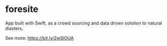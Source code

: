 # foresite 

App built with Swift, as a crowd sourcing and data driven solution to natural diasters.

See more: https://bit.ly/2wSlOUA
